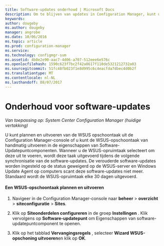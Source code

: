 ```yaml
---
title: Software-updates onderhoud | Microsoft Docs
description: Om te blijven van updates in Configuration Manager, kunt u de WSUS-opschoontaak plannen of kunt u deze handmatig uitvoeren.
keywords: 
author: dougeby
ms.author: dougeby
manager: angrobe
ms.date: 10/06/2016
ms.topic: article
ms.prod: configuration-manager
ms.service: 
ms.technology: configmgr-sum
ms.assetid: 4b0e2e90-aac7-4d06-a707-512eee6e576c
ms.openlocfilehash: 1590c623f7bc2f42a8617f110de5321212732a03
ms.sourcegitcommit: 51fc48fb023f1e8d995c6c4eacfda7dbec4d0b2f
ms.translationtype: MT
ms.contentlocale: nl-NL
ms.lasthandoff: 08/07/2017
---
```

# <a name="software-updates-maintenance"></a>Onderhoud voor software-updates

*Van toepassing op: System Center Configuration Manager (huidige vertakking)*

U kunt plannen en uitvoeren van de WSUS opschoontaak uit de Configuration Manager-console of u kunt de WSUS-opschoontaak van handmatig uitvoeren in de eigenschappen van Software-Updatepuntcomponenten. Wanneer u de WSUS-opruimtaak selecteert om deze uit te voeren, wordt deze taak uitgevoerd tijdens de volgende synchronisatie van de software-updates. De verouderde software-updates worden ingesteld op de status geweigerd op de WSUS-server en Windows Update Agent op computers scant deze software-updates niet meer. Standaard wordt de WSUS-opruimtaak elke 30 dagen uitgevoerd.  

#### <a name="to-schedule-and-run-the-wsus-cleanup-job"></a>Een WSUS-opschoontaak plannen en uitvoeren  

1.  Navigeer in de Configuration Manager-console naar **beheer** > **overzicht** > **siteconfiguratie** > **Sites**.  

2.  Klik op **Siteonderdelen configureren** in de groep **Instellingen** . Klik vervolgens op **Software-updatepunt** om Eigenschappen van software-updatepuntcomponent te openen.  

3.  Klik op het tabblad **Vervangingsregels** , selecteer **Wizard WSUS-opschoning uitvoeren**en klik op **OK**.
